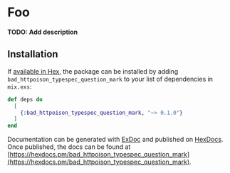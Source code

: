 # Foo

**TODO: Add description**

## Installation

If [available in Hex](https://hex.pm/docs/publish), the package can be installed
by adding `bad_httpoison_typespec_question_mark` to your list of dependencies in `mix.exs`:

```elixir
def deps do
  [
    {:bad_httpoison_typespec_question_mark, "~> 0.1.0"}
  ]
end
```

Documentation can be generated with [ExDoc](https://github.com/elixir-lang/ex_doc)
and published on [HexDocs](https://hexdocs.pm). Once published, the docs can
be found at [https://hexdocs.pm/bad_httpoison_typespec_question_mark](https://hexdocs.pm/bad_httpoison_typespec_question_mark).

